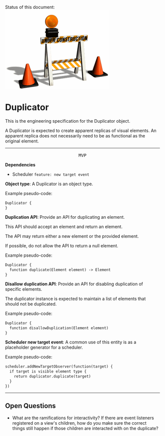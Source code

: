 Status of this document:
![](../_assets/under-construction-flashing-barracade-animation.gif)

# Duplicator

This is the engineering specification for the Duplicator object.

A Duplicator is expected to create apparent replicas of visual elements. An apparent replica does not necessarily need to be as functional as the original element.

---

<p style="text-align:center"><tt>MVP</tt></p>

**Dependencies**

- Scheduler `feature: new target event`

**Object type**: A Duplicator is an object type.

Example pseudo-code:

    Duplicator {
    }

**Duplication API**: Provide an API for duplicating an element.

This API should accept an element and return an element.

The API may return either a new element or the provided element.

If possible, do not allow the API to return a null element.

Example pseudo-code:

    Duplicator {
      function duplicate(Element element) -> Element
    }

**Disallow duplication API**: Provide an API for disabling duplication of specific elements.

The duplicator instance is expected to maintain a list of elements that should not be duplicated.

Example pseudo-code:

    Duplicator {
      function disallowDuplication(Element element)
    }

**Scheduler new target event**: A common use of this entity is as a placeholder generator for a scheduler.

Example pseudo-code:

    scheduler.addNewTargetObserver(function(target) {
      if target is visible element type {
        return duplicator.duplicate(target)
      }
    })

---

## Open Questions ##

- What are the ramifications for interactivity?  If there are event listeners registered on a view's children, how do you make sure the correct things still happen if those children are interacted with on the duplicate?
